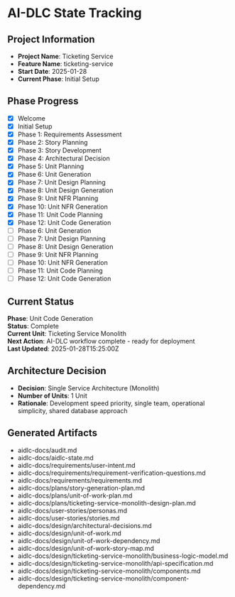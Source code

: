 # AI-DLC State Tracking

## Project Information
- **Project Name**: Ticketing Service
- **Feature Name**: ticketing-service
- **Start Date**: 2025-01-28
- **Current Phase**: Initial Setup

## Phase Progress
- [x] Welcome
- [x] Initial Setup
- [x] Phase 1: Requirements Assessment
- [x] Phase 2: Story Planning
- [x] Phase 3: Story Development
- [x] Phase 4: Architectural Decision
- [x] Phase 5: Unit Planning
- [x] Phase 6: Unit Generation
- [x] Phase 7: Unit Design Planning
- [x] Phase 8: Unit Design Generation
- [x] Phase 9: Unit NFR Planning
- [x] Phase 10: Unit NFR Generation
- [x] Phase 11: Unit Code Planning
- [x] Phase 12: Unit Code Generation
- [ ] Phase 6: Unit Generation
- [ ] Phase 7: Unit Design Planning
- [ ] Phase 8: Unit Design Generation
- [ ] Phase 9: Unit NFR Planning
- [ ] Phase 10: Unit NFR Generation
- [ ] Phase 11: Unit Code Planning
- [ ] Phase 12: Unit Code Generation

## Current Status
**Phase**: Unit Code Generation  
**Status**: Complete  
**Current Unit**: Ticketing Service Monolith  
**Next Action**: AI-DLC workflow complete - ready for deployment  
**Last Updated**: 2025-01-28T15:25:00Z

## Architecture Decision
- **Decision**: Single Service Architecture (Monolith)
- **Number of Units**: 1 Unit
- **Rationale**: Development speed priority, single team, operational simplicity, shared database approach

## Generated Artifacts
- aidlc-docs/audit.md
- aidlc-docs/aidlc-state.md
- aidlc-docs/requirements/user-intent.md
- aidlc-docs/requirements/requirement-verification-questions.md
- aidlc-docs/requirements/requirements.md
- aidlc-docs/plans/story-generation-plan.md
- aidlc-docs/plans/unit-of-work-plan.md
- aidlc-docs/plans/ticketing-service-monolith-design-plan.md
- aidlc-docs/user-stories/personas.md
- aidlc-docs/user-stories/stories.md
- aidlc-docs/design/architectural-decisions.md
- aidlc-docs/design/unit-of-work.md
- aidlc-docs/design/unit-of-work-dependency.md
- aidlc-docs/design/unit-of-work-story-map.md
- aidlc-docs/design/ticketing-service-monolith/business-logic-model.md
- aidlc-docs/design/ticketing-service-monolith/api-specification.md
- aidlc-docs/design/ticketing-service-monolith/components.md
- aidlc-docs/design/ticketing-service-monolith/component-dependency.md
